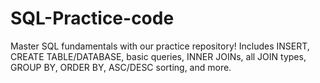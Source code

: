 # SQL-Practice-code
Master SQL fundamentals with our practice repository! Includes INSERT, CREATE TABLE/DATABASE, basic queries, INNER JOINs, all JOIN types, GROUP BY, ORDER BY, ASC/DESC sorting, and more.

